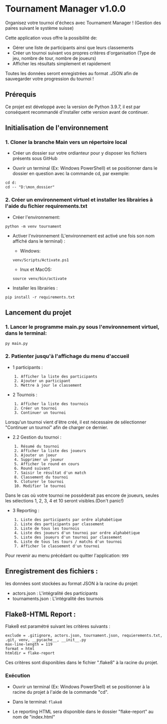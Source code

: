 # **Tournament Manager v1.0.0**

Organisez votre tournoi d'échecs avec Tournament Manager ! (Gestion des paires suivant le système suisse)

Cette application vous offre la possibilité de:
- Gérer une liste de participants ainsi que leurs classements
- Créer un tournoi suivant vos propres critères d'organisation (Type de jeu, nombre de tour, nombre de joueurs)
- Afficher les résultats simplement et rapidement

Toutes les données seront enregistrées au format .JSON afin de sauvegarder votre progression du tournoi !
 
## **Prérequis**

Ce projet est développé avec la version de Python 3.9.7, il est par conséquent recommandé d'installer cette version avant de continuer.


## **Initialisation de l'environnement**

### 1. Cloner la branche Main vers un répertoire local

- Créer un dossier sur votre ordianteur pour y disposer les fichiers présents sous GitHub

- Ouvrir un terminal (Ex: Windows PowerShell) et se positionner dans le dossier en question avec la commande cd, par exemple:

```
cd d:
cd -- "D:\mon_dossier"
```

### 2. Créer un environnement virtuel et installer les librairies à l'aide du fichier requirements.txt

- Créer l'environnement:


`python -m venv tournament`

- Activer l'nvironnement (L'environnement est activé une fois son nom affiché dans le terminal) : 

    - Windows:

    `venv/Scripts/Activate.ps1` 

    - Inux et MacOS:  

    `source venv/bin/activate`

- Installer les librairies : 

`pip install -r requirements.txt`


## **Lancement du projet**

### 1. Lancer le programme main.py sous l'environnement virtuel, dans le terminal:

`py main.py`

### 2. Patienter jusqu'à l'affichage du menu d'accueil

- 1 participants :
```
    1. Afficher la liste des participants
    2. Ajouter un participant
    3. Mettre à jour le classement
```
- 2 Tournois :
```
    1. Afficher la liste des tournois
    2. Créer un tournoi
    3. Continuer un tournoi
```
Lorsqu'un tournoi vient d'être créé, il est nécessaire de sélectionner "Continuer un tournoi" afin de charger ce dernier.

- 2.2 Gestion du tournoi :
```
    1. Résumé du tournoi
    2. Afficher la liste des joueurs
    3. Ajouter un joeur
    4. Supprimer un joueur
    5. Afficher le round en cours
    6. Round suivant
    7. Saisir le résultat d'un match
    8. Classement du tournoi
    9. Cloturer le tournoi
    10. Modifier le tournoi
```
Dans le cas où votre tournoi ne posséderait pas encore de joueurs, seules les sélections 1, 2, 3, 4 et 10 seront visibles.(Don't panic!)

- 3 Reporting :
```
    1. Liste des participants par ordre alphabétique 
    2. Liste des participants par classement 
    3. Liste de tous les tournois
    4. Liste des joueurs d'un tournoi par ordre alphabétique
    5. Liste des joueurs d'un tournoi par classement
    6. Liste de tous les tours / matchs d'un tournoi
    7. Afficher le classement d'un tournoi
```

Pour revenir au menu précédant ou quitter l'application:
`999`

## **Enregistrement des fichiers :**

les données sont stockées au format JSON à la racine du projet:

- actors.json : L'intégralité des participants
- tournaments.json : L'intégralité des tournois


## **Flake8-HTML Report :**

Flake8 est paramétré suivant les critères suivants :
```
exclude = .gitignore, actors.json, tournament.json, requierements.txt, .git, venv, __pycache__, __init__.py
max-line-length = 119
format = html
htmldir = flake-report
```

Ces critères sont disponibles dans le fichier ".flake8" à la racine du projet.

### Exécution
- Ouvrir un terminal (Ex: Windows PowerShell) et se positionner à la racine du projet à l'aide de la commande "cd".

- Dans le terminal:
    `flake8`

- Le reporting HTML sera disponible dans le dossier "flake-report" au nom de "index.html"

